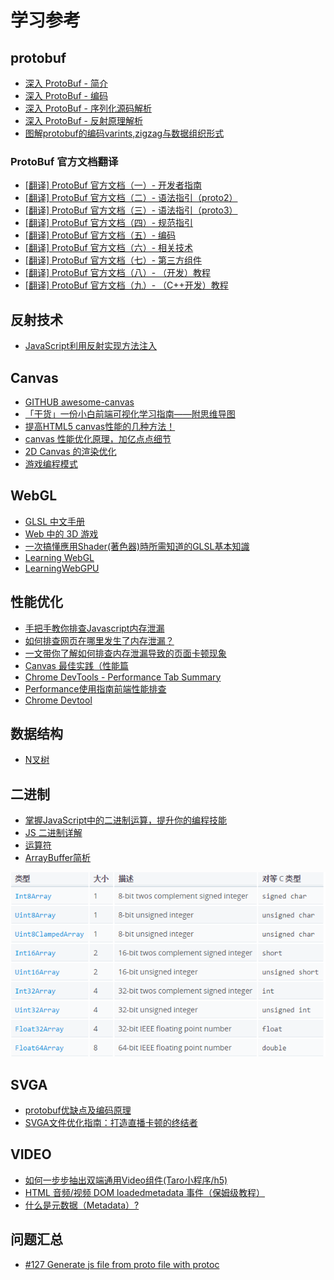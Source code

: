 # 学习参考

## protobuf

- [深入 ProtoBuf - 简介](https://www.jianshu.com/p/a24c88c0526a)
- [深入 ProtoBuf - 编码](https://www.jianshu.com/p/73c9ed3a4877)
- [深入 ProtoBuf - 序列化源码解析](https://www.jianshu.com/p/62f0238beec8)
- [深入 ProtoBuf - 反射原理解析](https://www.jianshu.com/p/ddc1aaca3691)
- [图解protobuf的编码varints,zigzag与数据组织形式](https://juejin.cn/post/7267780768982908986)

### ProtoBuf 官方文档翻译

- [[翻译] ProtoBuf 官方文档（一）- 开发者指南](https://www.jianshu.com/p/bdd94a32fbd1)
- [[翻译] ProtoBuf 官方文档（二）- 语法指引（proto2）](https://www.jianshu.com/p/6f68fb2c7d19)
- [[翻译] ProtoBuf 官方文档（三）- 语法指引（proto3）](https://www.jianshu.com/p/fc7485af828d)
- [[翻译] ProtoBuf 官方文档（四）- 规范指引](https://www.jianshu.com/p/8c55fb0a09b5)
- [[翻译] ProtoBuf 官方文档（五）- 编码](https://www.jianshu.com/p/82ff31c6adc6)
- [[翻译] ProtoBuf 官方文档（六）- 相关技术](https://www.jianshu.com/p/d1d947d19c32)
- [[翻译] ProtoBuf 官方文档（七）- 第三方组件](https://www.jianshu.com/p/64b57684e1ab)
- [[翻译] ProtoBuf 官方文档（八）- （开发）教程](https://www.jianshu.com/p/ffc9a898552b)
- [[翻译] ProtoBuf 官方文档（九）- （C++开发）教程](https://www.jianshu.com/p/d2bed3614259)

## 反射技术

- [JavaScript利用反射实现方法注入](https://www.cnblogs.com/jiujiubashiyi/p/17578718.html)

## Canvas

- [GITHUB awesome-canvas](https://github.com/chinaBerg/awesome-canvas)
- [「干货」一份小白前端可视化学习指南——附思维导图](https://juejin.cn/post/6994169182216519710)
- [提高HTML5 canvas性能的几种方法！](https://blog.csdn.net/zyz511919766/article/details/7401792)
- [canvas 性能优化原理，加亿点点细节](https://blog.kuaitu.cc/2024/09/11/canvas%20%E6%80%A7%E8%83%BD%E4%BC%98%E5%8C%96%E5%8E%9F%E7%90%86%EF%BC%8C%E5%8A%A0%E4%BA%BF%E7%82%B9%E7%82%B9%E7%BB%86%E8%8A%82/)
- [2D Canvas 的渲染优化](https://www.cnblogs.com/tongbowen/articles/14925816.html)
- [游戏编程模式](https://gpp.tkchu.me/)

## WebGL

- [GLSL 中文手册](https://github.com/wshxbqq/GLSL-Card)
- [Web 中的 3D 游戏](https://developer.mozilla.org/zh-CN/docs/Games/Techniques/3D_on_the_web)
- [一次搞懂應用Shader(著色器)時所需知道的GLSL基本知識](https://umasss.medium.com/%E4%B8%80%E6%AC%A1%E6%90%9E%E6%87%82%E6%87%89%E7%94%A8shader-%E8%91%97%E8%89%B2%E5%99%A8-%E6%99%82%E6%89%80%E9%9C%80%E7%9F%A5%E9%81%93%E7%9A%84glsl%E5%9F%BA%E6%9C%AC%E7%9F%A5%E8%AD%98-fa1e4df6d33f)
- [Learning WebGL](https://learningwebgl.com/blog/?page_id=1217)
- [LearningWebGPU](https://github.com/hjlld/LearningWebGPU)

## 性能优化

- [手把手教你排查Javascript内存泄漏](https://zhuanlan.zhihu.com/p/322356761)
- [如何排查网页在哪里发生了内存泄漏？](https://cloud.tencent.com/developer/article/2197388)
- [一文带你了解如何排查内存泄漏导致的页面卡顿现象](https://xie.infoq.cn/article/aa6b0d97f38a1f8b98a61b024)
- [Canvas 最佳实践（性能篇](https://fed.taobao.org/blog/taofed/do71ct/canvas-performance)
- [Chrome DevTools - Performance Tab Summary](https://stackoverflow.com/questions/61922993/chrome-devtools-performance-tab-summary)
- [Performance使用指南前端性能排查](https://pengzhenglong.github.io/2023/03/31/Performance%E4%BD%BF%E7%94%A8%E6%8C%87%E5%8D%97%E5%89%8D%E7%AB%AF%E6%80%A7%E8%83%BD%E6%8E%92%E6%9F%A5/)
- [Chrome Devtool](https://developer.chrome.com/docs/devtools/overview?hl=zh-cn)

## 数据结构

- [N叉树](https://www.cnblogs.com/vincent1997/p/11194100.html)

## 二进制

- [掌握JavaScript中的二进制运算，提升你的编程技能](https://developer.aliyun.com/article/1511057)
- [JS 二进制详解](https://juejin.cn/post/6933152793721208845)
- [运算符](https://wangdoc.com/javascript/operators/)
- [ArrayBuffer简析](https://www.cnblogs.com/fuckgiser/p/5045234.html)

![Type Array具体类型](./public/source/bytes.png)

## SVGA

- [protobuf优缺点及编码原理](https://www.cnblogs.com/niuben/p/14212711.html)
- [SVGA文件优化指南：打造直播卡顿的终结者](https://wenku.csdn.net/column/8c0fbae9wi#1.%20SVGA%E6%96%87%E4%BB%B6%E4%BC%98%E5%8C%96%E7%9A%84%E5%9F%BA%E6%9C%AC%E6%A6%82%E5%BF%B5)

## VIDEO

- [如何一步步抽出双端通用Video组件(Taro小程序/h5)](https://juejin.cn/post/7413541435331084351)
- [HTML 音频/视频 DOM loadedmetadata 事件（保姆级教程）](https://www.exception.site/article/3489)
- [什么是元数据（Metadata）?](https://zhuanlan.zhihu.com/p/101001989)

## 问题汇总

- [#127 Generate js file from proto file with protoc](https://github.com/protocolbuffers/protobuf-javascript/issues/127#issuecomment-1204202870)
